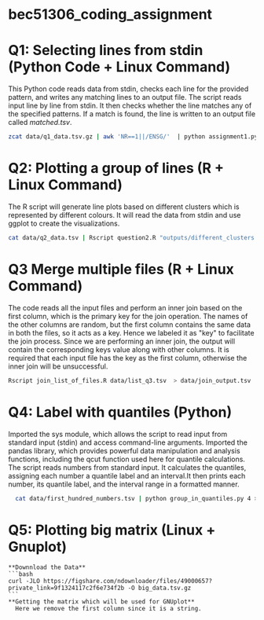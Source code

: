 # bec51306_coding_assignment
# Q1: Selecting lines from stdin (Python Code + Linux Command)
  This Python code reads data from stdin, checks each line for the provided pattern, and writes any matching lines to an output file.
  The script reads input line by line from stdin. It then checks whether the line matches any of the specified patterns. 
  If a match is found, the line is written to an output file called *matched.tsv*.
  ```bash
  zcat data/q1_data.tsv.gz | awk 'NR==1||/ENSG/'  | python assignment1.py data/to_select.tsv  > matched.tsv
 ```

# Q2: Plotting a group of lines (R + Linux Command)
  The R script will generate line plots based on different clusters which is represented by different colours. It will read the data from stdin and use ggplot to create the visualizations.
  ```bash
cat data/q2_data.tsv | Rscript question2.R "outputs/different_clusters.png" "Relative from center [bp]" "Enrichment over Mean" "MNase fragment profile"
  ```
# Q3 Merge multiple files (R + Linux Command)  
  The code reads all the input files and perform an inner join based on the first column, which is the primary key for the join operation. 
  The names of the other columns are random, but the first column contains the same data in both the files, so it acts as a key. Hence we labeled it as "key" to facilitate the join process. 
  Since we are performing an inner join, the output will contain the corresponding keys value along with other columns. It is required that each input file has the key as the first column, otherwise the inner join will be unsuccessful.
  ```bash
  Rscript join_list_of_files.R data/list_q3.tsv  > data/join_output.tsv
  ```
# Q4: Label with quantiles (Python)
  Imported the sys module, which allows the script to read input from standard input (stdin) and access command-line arguments. Imported the pandas library, which provides powerful data manipulation and analysis functions, including the qcut function used   here for quantile calculations. The script reads numbers from standard input. It calculates the quantiles, assigning each number a quantile label and an interval.It then prints each number, its quantile label, and the interval range in a formatted     manner.
```bash
  cat data/first_hundred_numbers.tsv | python group_in_quantiles.py 4 > output_q4_2.tsv
```
# Q5: Plotting big matrix (Linux + Gnuplot)

    **Downnload the Data**
    ```bash
    curl -JLO https://figshare.com/ndownloader/files/49000657?private_link=9f1324117c2f6e734f2b -O big_data.tsv.gz
    ```
    **Getting the matrix which will be used for GNUplot**
      Here we remove the first column since it is a string.
      
